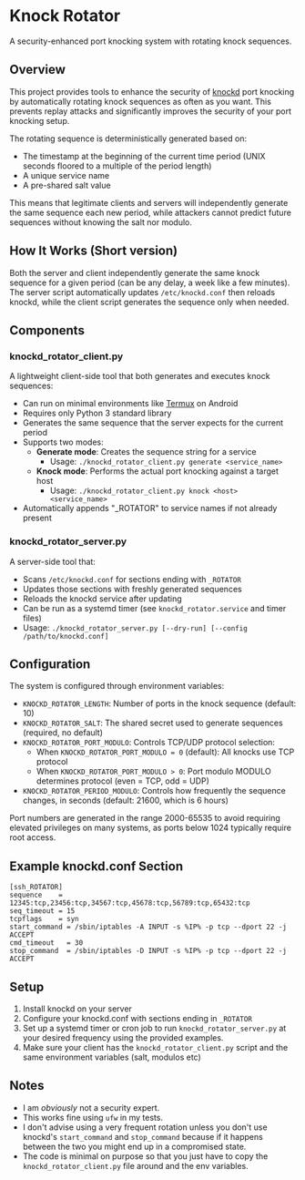 # Knock Rotator

A security-enhanced port knocking system with rotating knock sequences.

## Overview

This project provides tools to enhance the security of [knockd](https://github.com/jvinet/knock) port knocking by automatically rotating knock sequences as often as you want. This prevents replay attacks and significantly improves the security of your port knocking setup.

The rotating sequence is deterministically generated based on:
- The timestamp at the beginning of the current time period (UNIX seconds floored to a multiple of the period length)
- A unique service name
- A pre-shared salt value

This means that legitimate clients and servers will independently generate the same sequence each new period, while attackers cannot predict future sequences without knowing the salt nor modulo.

## How It Works (Short version)

Both the server and client independently generate the same knock sequence for a given period (can be any delay, a week like a few minutes). The server script automatically updates `/etc/knockd.conf` then reloads knockd, while the client script generates the sequence only when needed.

## Components

### knockd_rotator_client.py

A lightweight client-side tool that both generates and executes knock sequences:

- Can run on minimal environments like [Termux](https://termux.dev/) on Android
- Requires only Python 3 standard library
- Generates the same sequence that the server expects for the current period
- Supports two modes:
  - **Generate mode**: Creates the sequence string for a service
    - Usage: `./knockd_rotator_client.py generate <service_name>`
  - **Knock mode**: Performs the actual port knocking against a target host
    - Usage: `./knockd_rotator_client.py knock <host> <service_name>`
- Automatically appends "_ROTATOR" to service names if not already present

### knockd_rotator_server.py

A server-side tool that:

- Scans `/etc/knockd.conf` for sections ending with `_ROTATOR`
- Updates those sections with freshly generated sequences
- Reloads the knockd service after updating
- Can be run as a systemd timer (see `knockd_rotator.service` and timer files)
- Usage: `./knockd_rotator_server.py [--dry-run] [--config /path/to/knockd.conf]`

## Configuration

The system is configured through environment variables:

- `KNOCKD_ROTATOR_LENGTH`: Number of ports in the knock sequence (default: 10)
- `KNOCKD_ROTATOR_SALT`: The shared secret used to generate sequences (required, no default)
- `KNOCKD_ROTATOR_PORT_MODULO`: Controls TCP/UDP protocol selection:
  - When `KNOCKD_ROTATOR_PORT_MODULO = 0` (default): All knocks use TCP protocol
  - When `KNOCKD_ROTATOR_PORT_MODULO > 0`: Port modulo MODULO determines protocol (even = TCP, odd = UDP)
- `KNOCKD_ROTATOR_PERIOD_MODULO`: Controls how frequently the sequence changes, in seconds (default: 21600, which is 6 hours)

Port numbers are generated in the range 2000-65535 to avoid requiring elevated privileges on many systems, as ports below 1024 typically require root access.

## Example knockd.conf Section

```
[ssh_ROTATOR]
sequence    = 12345:tcp,23456:tcp,34567:tcp,45678:tcp,56789:tcp,65432:tcp
seq_timeout = 15
tcpflags    = syn
start_command = /sbin/iptables -A INPUT -s %IP% -p tcp --dport 22 -j ACCEPT
cmd_timeout   = 30
stop_command  = /sbin/iptables -D INPUT -s %IP% -p tcp --dport 22 -j ACCEPT
```

## Setup

1. Install knockd on your server
2. Configure your knockd.conf with sections ending in `_ROTATOR`
3. Set up a systemd timer or cron job to run `knockd_rotator_server.py` at your desired frequency using the provided examples.
4. Make sure your client has the `knockd_rotator_client.py` script and the same environment variables (salt, modulos etc)

## Notes

- I am *obviously* not a security expert.
- This works fine using `ufw` in my tests.
- I don't advise using a very frequent rotation unless you don't use knockd's `start_command` and `stop_command` because if it happens between the two you might end up in a compromised state.
- The code is minimal on purpose so that you just have to copy the `knockd_rotator_client.py` file around and the env variables.
